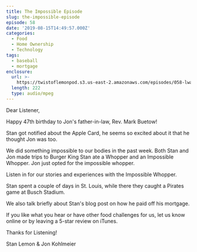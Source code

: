 ```yaml
---
title: The Impossible Episode
slug: the-impossible-episode
episode: 58
date: '2019-08-15T14:49:57.000Z'
categories:
  - Food
  - Home Ownership
  - Technology
tags:
  - baseball
  - mortgage
enclosure:
  url: >-
    https://twistoflemonpod.s3.us-east-2.amazonaws.com/episodes/058-lwatol-20190815.mp3
  length: 222
  type: audio/mpeg
---
```


Dear Listener,

Happy 47th birthday to Jon's father-in-law, Rev. Mark Buetow!

Stan got notified about the Apple Card, he seems so excited about it that he thought Jon was too.

We did something impossible to our bodies in the past week. Both Stan and Jon made trips to Burger King Stan ate a Whopper and an Impossible Whopper. Jon just opted for the impossible whopper.

Listen in for our stories and experiences with the Impossible Whopper.

Stan spent a couple of days in St. Louis, while there they caught a Pirates game at Busch Stadium.

We also talk briefly about Stan's blog post on how he paid off his mortgage.

If you like what you hear or have other food challenges for us, let us know online or by leaving a 5-star review on iTunes.

Thanks for Listening!

Stan Lemon & Jon Kohlmeier


